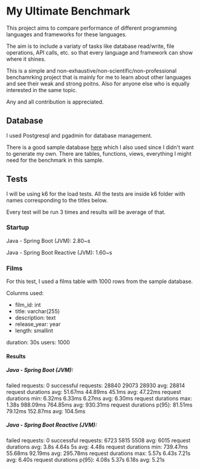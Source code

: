 # My Ultimate Benchmark

This project aims to compare performance of different programming languages and frameworks for these languages.

The aim is to include a variaty of tasks like database read/write, file operations, API calls, etc. so that every language and framework can show where it shines.

This is a simple and non-exhaustive/non-scientific/non-professional benchamrking project that is mainly for me to learn about other languages and see their weak and strong poitns. Also for anyone else who is equally interested in the same topic.

Any and all contribution is appreciated.

## Database

I used Postgresql and pgadmin for database management.

There is a good sample database [here](https://www.postgresqltutorial.com/postgresql-getting-started/postgresql-sample-database/) which I also used since I didn't want to generate my own. There are tables, functions, views, everything I might need for the benchmark in this sample.

## Tests

I will be using k6 for the load tests. All the tests are inside k6 folder with names corresponding to the titles below.

Every test will be run 3 times and results will be average of that.

### Startup

Java - Spring Boot (JVM): 2.80~s

Java - Spring Boot Reactive (JVM): 1.60~s

### Films

For this test, I used a films table with 1000 rows from the sample database.

Colunms used:

* film_id: int
* title: varchar(255)
* description: text
* release_year: year
* length: smallint

duration: 30s
users: 1000

#### Results

##### Java - Spring Boot (JVM):

failed requests: 0
successful requests:        28840       29073       28930       avg: 28814
request durations avg:      51.67ms     44.89ms     45.1ms      avg: 47.22ms
request durations min:      6.32ms      6.33ms      6.27ms      avg: 6.30ms
request durations max:      1.38s       988.09ms    764.85ms    avg: 930.31ms
request durations p(95):    81.51ms     79.12ms     152.87ms    avg: 104.5ms


##### Java - Spring Boot Reactive (JVM):

failed requests: 0
successful requests:        6723        5815        5508        avg: 6015
request durations avg:      3.8s        4.64s       5s          avg: 4.48s
request durations min:      739.47ms    55.68ms     92.19ms     avg: 295.78ms
request durations max:      5.57s       6.43s       7.21s       avg: 6.40s
request durations p(95):    4.08s       5.37s       6.18s       avg: 5.21s


